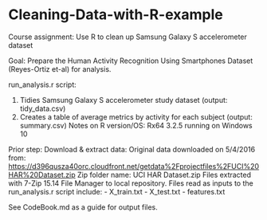 # Cleaning-Data-with-R-example
Course assignment: Use R to clean up Samsung Galaxy S accelerometer dataset

 Goal: Prepare the Human Activity Recognition Using Smartphones Dataset 
 (Reyes-Ortiz et-al) for analysis.

 run_analysis.r script:
 1) Tidies Samsung Galaxy S accelerometer study dataset (output: tidy_data.csv)
 2) Creates a table of average metrics by activity for each subject (output: summary.csv)
 Notes on R version/OS: Rx64 3.2.5 running on Windows 10 

 Prior step: Download & extract data:
 Original data downloaded on 5/4/2016 from:
 https://d396qusza40orc.cloudfront.net/getdata%2Fprojectfiles%2FUCI%20HAR%20Dataset.zip
 Zip folder name: UCI HAR Dataset.zip
 Files extracted with 7-Zip 15.14 File Manager to local repository.
	Files read as inputs to the run_analysis.r script include:
	- X_train.txt
	- X_test.txt
	- features.txt

See CodeBook.md as a guide for output files.
